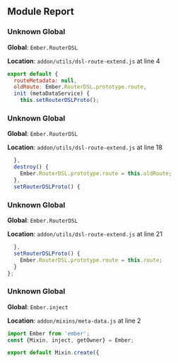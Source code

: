 ## Module Report
### Unknown Global

**Global**: `Ember.RouterDSL`

**Location**: `addon/utils/dsl-route-extend.js` at line 4

```js
export default {
  routeMetadata: null,
  oldRoute: Ember.RouterDSL.prototype.route,
  init (metaDataService) {
    this.setRouterDSLProto();
```

### Unknown Global

**Global**: `Ember.RouterDSL`

**Location**: `addon/utils/dsl-route-extend.js` at line 18

```js
  },
  destroy() {
    Ember.RouterDSL.prototype.route = this.oldRoute;
  },
  setRouterDSLProto() {
```

### Unknown Global

**Global**: `Ember.RouterDSL`

**Location**: `addon/utils/dsl-route-extend.js` at line 21

```js
  },
  setRouterDSLProto() {
    Ember.RouterDSL.prototype.route = this.route;
  }
};
```

### Unknown Global

**Global**: `Ember.inject`

**Location**: `addon/mixins/meta-data.js` at line 2

```js
import Ember from 'ember';
const {Mixin, inject, getOwner} = Ember;

export default Mixin.create({
```
